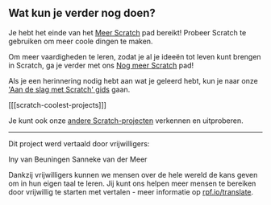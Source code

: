 ## Wat kun je verder nog doen?

Je hebt het einde van het [Meer Scratch](https://projects.raspberrypi.org/nl-NL/pathways/more-scratch) pad bereikt! Probeer Scratch te gebruiken om meer coole dingen te maken.

Om meer vaardigheden te leren, zodat je al je ideeën tot leven kunt brengen in Scratch, ga je verder met ons [Nog meer Scratch](https://projects.raspberrypi.org/nl-NL/pathways/further-scratch) pad!

Als je een herinnering nodig hebt aan wat je geleerd hebt, kun je naar onze ['Aan de slag met Scratch' gids](https://projects.raspberrypi.org/nl-NL/projects/getting-started-scratch) gaan.

[[[scratch-coolest-projects]]]

Je kunt ook onze [andere Scratch-projecten](https://projects.raspberrypi.org/nl-NL/projects?software%5B%5D=scratch&curriculum%5B%5D=%201) verkennen en uitproberen.

***
Dit project werd vertaald door vrijwilligers:

Iny van Beuningen
Sanneke van der Meer

Dankzij vrijwilligers kunnen we mensen over de hele wereld de kans geven om in hun eigen taal te leren. Jij kunt ons helpen meer mensen te bereiken door vrijwillig te starten met vertalen - meer informatie op [rpf.io/translate](https://rpf.io/translate).
